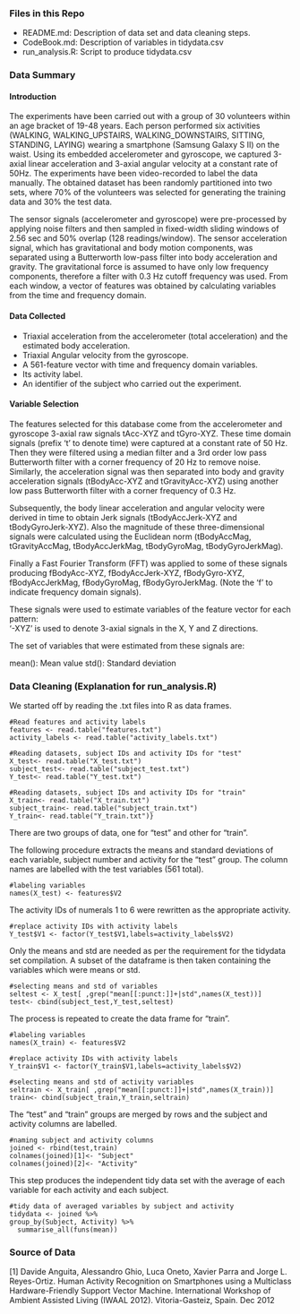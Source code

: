 ### Files in this Repo

-   README.md: Description of data set and data cleaning steps.
-   CodeBook.md: Description of variables in tidydata.csv
-   run\_analysis.R: Script to produce tidydata.csv

### Data Summary

#### Introduction

The experiments have been carried out with a group of 30 volunteers
within an age bracket of 19-48 years. Each person performed six
activities (WALKING, WALKING\_UPSTAIRS, WALKING\_DOWNSTAIRS, SITTING,
STANDING, LAYING) wearing a smartphone (Samsung Galaxy S II) on the
waist. Using its embedded accelerometer and gyroscope, we captured
3-axial linear acceleration and 3-axial angular velocity at a constant
rate of 50Hz. The experiments have been video-recorded to label the data
manually. The obtained dataset has been randomly partitioned into two
sets, where 70% of the volunteers was selected for generating the
training data and 30% the test data.

The sensor signals (accelerometer and gyroscope) were pre-processed by
applying noise filters and then sampled in fixed-width sliding windows
of 2.56 sec and 50% overlap (128 readings/window). The sensor
acceleration signal, which has gravitational and body motion components,
was separated using a Butterworth low-pass filter into body acceleration
and gravity. The gravitational force is assumed to have only low
frequency components, therefore a filter with 0.3 Hz cutoff frequency
was used. From each window, a vector of features was obtained by
calculating variables from the time and frequency domain.

#### Data Collected

-   Triaxial acceleration from the accelerometer (total acceleration)
    and the estimated body acceleration.
-   Triaxial Angular velocity from the gyroscope.
-   A 561-feature vector with time and frequency domain variables.
-   Its activity label.
-   An identifier of the subject who carried out the experiment.

#### Variable Selection

The features selected for this database come from the accelerometer and
gyroscope 3-axial raw signals tAcc-XYZ and tGyro-XYZ. These time domain
signals (prefix ‘t’ to denote time) were captured at a constant rate of
50 Hz. Then they were filtered using a median filter and a 3rd order low
pass Butterworth filter with a corner frequency of 20 Hz to remove
noise. Similarly, the acceleration signal was then separated into body
and gravity acceleration signals (tBodyAcc-XYZ and tGravityAcc-XYZ)
using another low pass Butterworth filter with a corner frequency of 0.3
Hz.

Subsequently, the body linear acceleration and angular velocity were
derived in time to obtain Jerk signals (tBodyAccJerk-XYZ and
tBodyGyroJerk-XYZ). Also the magnitude of these three-dimensional
signals were calculated using the Euclidean norm (tBodyAccMag,
tGravityAccMag, tBodyAccJerkMag, tBodyGyroMag, tBodyGyroJerkMag).

Finally a Fast Fourier Transform (FFT) was applied to some of these
signals producing fBodyAcc-XYZ, fBodyAccJerk-XYZ, fBodyGyro-XYZ,
fBodyAccJerkMag, fBodyGyroMag, fBodyGyroJerkMag. (Note the ‘f’ to
indicate frequency domain signals).

These signals were used to estimate variables of the feature vector for
each pattern:  
‘-XYZ’ is used to denote 3-axial signals in the X, Y and Z directions.

The set of variables that were estimated from these signals are:

mean(): Mean value std(): Standard deviation

### Data Cleaning (Explanation for run\_analysis.R)

We started off by reading the .txt files into R as data frames.

    #Read features and activity labels
    features <- read.table("features.txt")
    activity_labels <- read.table("activity_labels.txt") 

    #Reading datasets, subject IDs and activity IDs for "test"
    X_test<- read.table("X_test.txt")
    subject_test<- read.table("subject_test.txt")
    Y_test<- read.table("Y_test.txt")

    #Reading datasets, subject IDs and activity IDs for "train"
    X_train<- read.table("X_train.txt")
    subject_train<- read.table("subject_train.txt")
    Y_train<- read.table("Y_train.txt")}

There are two groups of data, one for “test” and other for “train”.

The following procedure extracts the means and standard deviations of
each variable, subject number and activity for the “test” group. The
column names are labelled with the test variables (561 total).

    #labeling variables
    names(X_test) <- features$V2 

The activity IDs of numerals 1 to 6 were rewritten as the appropriate
activity.

    #replace activity IDs with activity labels
    Y_test$V1 <- factor(Y_test$V1,labels=activity_labels$V2)

Only the means and std are needed as per the requirement for the
tidydata set compilation. A subset of the dataframe is then taken
containing the variables which were means or std.

    #selecting means and std of variables
    seltest <- X_test[ ,grep("mean[[:punct:]]+|std",names(X_test))]
    test<- cbind(subject_test,Y_test,seltest)

The process is repeated to create the data frame for “train”.

    #labeling variables
    names(X_train) <- features$V2 

    #replace activity IDs with activity labels
    Y_train$V1 <- factor(Y_train$V1,labels=activity_labels$V2)

    #selecting means and std of activity variables
    seltrain <- X_train[ ,grep("mean[[:punct:]]+|std",names(X_train))]
    train<- cbind(subject_train,Y_train,seltrain)

The “test” and “train” groups are merged by rows and the subject and
activity columns are labelled.

    #naming subject and activity columns
    joined <- rbind(test,train)
    colnames(joined)[1]<- "Subject"
    colnames(joined)[2]<- "Activity"

This step produces the independent tidy data set with the average of
each variable for each activity and each subject.

    #tidy data of averaged variables by subject and activity
    tidydata <- joined %>%
    group_by(Subject, Activity) %>%
      summarise_all(funs(mean))

### Source of Data

\[1\] Davide Anguita, Alessandro Ghio, Luca Oneto, Xavier Parra and
Jorge L. Reyes-Ortiz. Human Activity Recognition on Smartphones using a
Multiclass Hardware-Friendly Support Vector Machine. International
Workshop of Ambient Assisted Living (IWAAL 2012). Vitoria-Gasteiz,
Spain. Dec 2012

